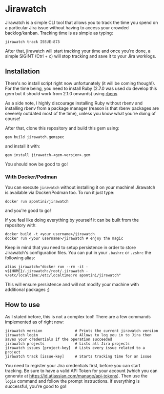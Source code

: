 # Jirawatch
Jirawatch is a simple CLI tool that allows you to track the time you spend on a particular Jira issue without having to access your crowded backlog/kanban.
Tracking time is as simple as typing:
```
jirawatch track ISSUE-873
```
After that, jirawatch will start tracking your time and once you're done, a simple SIGINT (Ctrl + c) will stop tracking and save it to your Jira worklogs.

## Installation
There's no install script right now unfortunately (it will be coming though!).
For the time being, you need to install Ruby (2.7.0 was used do develop this gem but it should work from 2.1.0 onwards) using [rbenv](https://github.com/rbenv/rbenv).

As a side note, I highly discourage installing Ruby without rbenv and installing rbenv from a package manager (reason is that rbenv packages are severely outdated most of the time), unless you know what you're doing of course!

After that, clone this repository and build this gem using:
```
gem build jirawatch.gemspec
```
and install it with:
```
gem install jirawatch-<gem-version>.gem
```

You should now be good to go!

### With Docker/Podman

You can execute `jirawatch` without installing it on your machine! Jirawatch is available via Docker/Podman too.
To run it just type:
```
docker run apontini/jirawatch
```
and you're good to go!

If you feel like doing everything by yourself it can be built from the repository with:
```
docker build -t <your username>/jirawatch
docker run <your username>/jirawatch # enjoy the magic
```

Keep in mind that you need to setup persistence in order to store Jirawatch's configuration files. You can put in your `.bashrc` or `.zshrc` the following alias:
```
alias jirawatch="docker run --rm -it -v${HOME}/.jirawatch:/root/.jirawatch -v/etc/localtime:/etc/localtime:ro apontini/jirawatch"
```
This will ensure persistence and will not modify your machine with additional packages ;)

## How to use
As I stated before, this is not a complex tool! There are a few commands implemented as of right now:
```
jirawatch version               # Prints the current jirawatch version
jirawatch login                 # Allows to log you in to Jira then saves your credentials if the operation succeeded
jirawatch projects              # Lists all Jira projects
jirawatch issues [project-key]  # Lists every issue related to a project
jirawatch track [issue-key]     # Starts tracking time for an issue
```

You need to register your Jira credentials first, before you can start tracking. Be sure to have a valid API Token for your account (which you can generate at https://id.atlassian.com/manage/api-tokens).
Then use the `login` command and follow the prompt instructions.
If everything is successful, you're good to go!
